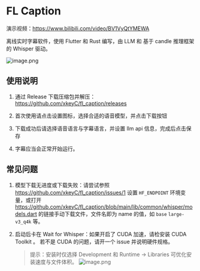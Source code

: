 # FL Caption

演示视频：https://www.bilibili.com/video/BV1VyQtYMEWA

离线实时字幕软件，使用 Flutter 和 Rust 编写，由 LLM 和 基于 candle 推理框架的 Whisper 驱动。

![image.png](https://s2.loli.net/2025/03/15/5PbgI1WYapKt4jR.png)


## 使用说明

1. 通过 Release 下载压缩包并解压：https://github.com/xkeyC/fl_caption/releases

2. 首次使用请点击设置图标，选择合适的语音模型，并点击下载按钮

3. 下载成功后请选择语音语言与字幕语言，并设置 llm api 信息，完成后点击保存

4. 字幕应当会正常开始运行。

## 常见问题

1. 模型下载无进度或下载失败：请尝试参照 https://github.com/xkeyC/fl_caption/issues/1 设置 `HF_ENDPOINT` 环境变量，或打开 https://github.com/xkeyC/fl_caption/blob/main/lib/common/whisper/models.dart 的链接手动下载文件，文件名即为 name 的值，如 `base` `large-v3_q4k` 等。

2. 启动后卡在 Wait for Whisper：如果开启了 CUDA 加速，请检安装 CUDA Toolkit 。 若不是 CUDA 的问题，请开一个 issue 并说明硬件规格。
    > 提示：安装时仅选择 Development 和 Runtime -> Libraries 可优化安装速度与文件体积。
    ![image.png](https://s2.loli.net/2025/03/16/dZiXMquhF1YDj2U.png)